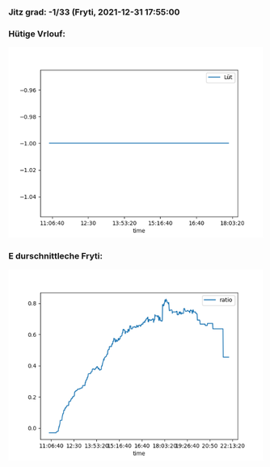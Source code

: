 ### Jitz grad: -1/33 (Fryti, 2021-12-31 17:55:00

### Hütige Vrlouf:
![Graph](Today.png)

### E durschnittleche Fryti:
![Graph](Fryti.png)